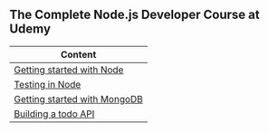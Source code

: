 ## The Complete Node.js Developer Course at Udemy

|Content|
|---|
|[Getting started with Node](./node_fundemantals.md)|
|[Testing in Node](./node_testing.md)|
|[Getting started with MongoDB](./mongo_fundemantals.md)|
|[Building a todo API](./node_todo_API.md)|
